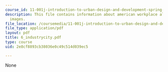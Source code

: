 ```yaml
---
course_id: 11-001j-introduction-to-urban-design-and-development-spring-2006
description: This file contains information about american workplace along with the
  images.
file_location: /coursemedia/11-001j-introduction-to-urban-design-and-development-spring-2006/2e8cf8893cb38036e0c49c514d039ec5_6_industrycity.pdf
file_type: application/pdf
layout: pdf
title: 6_industrycity.pdf
type: course
uid: 2e8cf8893cb38036e0c49c514d039ec5

---
```

None